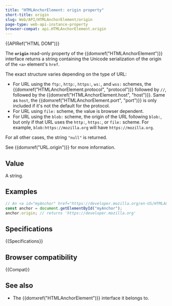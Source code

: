 ```yaml
---
title: "HTMLAnchorElement: origin property"
short-title: origin
slug: Web/API/HTMLAnchorElement/origin
page-type: web-api-instance-property
browser-compat: api.HTMLAnchorElement.origin
---
```


{{APIRef("HTML DOM")}}

The **`origin`** read-only property of the {{domxref("HTMLAnchorElement")}} interface returns a string containing the Unicode serialization of the origin of the `<a>` element's `href`.

The exact structure varies depending on the type of URL:

- For URL using the `ftp:`, `http:`, `https:`, `ws:`, and `wss:` schemes, the {{domxref("HTMLAnchorElement.protocol", "protocol")}} followed by `//`, followed by the {{domxref("HTMLAnchorElement.host", "host")}}. Same as `host`, the {{domxref("HTMLAnchorElement.port", "port")}} is only included if it's not the default for the protocol.
- For URL using `file:` scheme, the value is browser dependent.
- For URL using the `blob:` scheme, the origin of the URL following `blob:`, but only if that URL uses the `http:`, `https:`, or `file:` scheme. For example, `blob:https://mozilla.org` will have `https://mozilla.org`.

For all other cases, the string `"null"` is returned.

See {{domxref("URL.origin")}} for more information.

## Value

A string.

## Examples

```js
// An <a id="myAnchor" href="https://developer.mozilla.org/en-US/HTMLAnchorElement"> element is in the document
const anchor = document.getElementById("myAnchor");
anchor.origin; // returns 'https://developer.mozilla.org'
```

## Specifications

{{Specifications}}

## Browser compatibility

{{Compat}}

## See also

- The {{domxref("HTMLAnchorElement")}} interface it belongs to.
